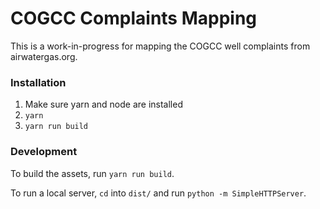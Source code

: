 # COGCC Complaints Mapping

This is a work-in-progress for mapping the COGCC well complaints from airwatergas.org.


### Installation

1. Make sure yarn and node are installed
2. `yarn`
3. `yarn run build`

### Development

To build the assets, run `yarn run build`.

To run a local server, `cd` into `dist/` and run `python -m SimpleHTTPServer`.
